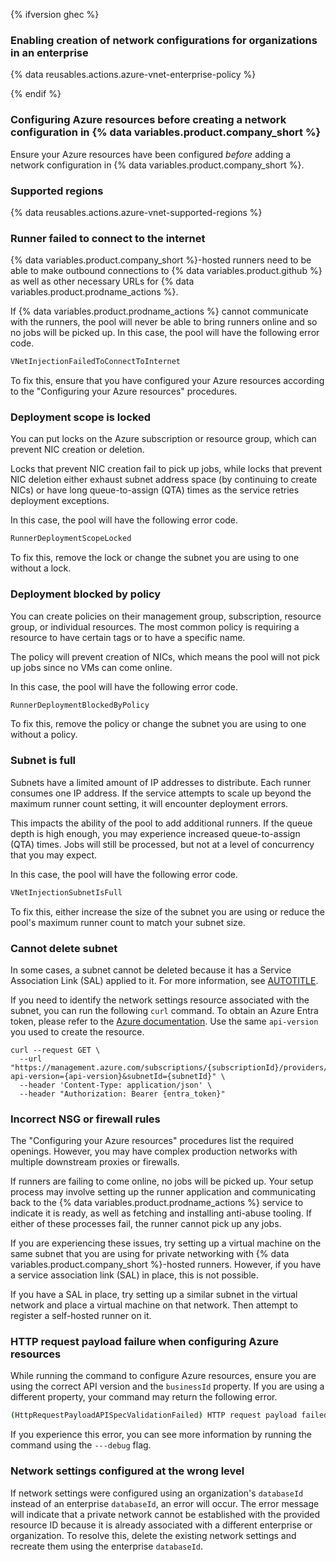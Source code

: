 {% ifversion ghec %}

### Enabling creation of network configurations for organizations in an enterprise

{% data reusables.actions.azure-vnet-enterprise-policy %}

{% endif %}

### Configuring Azure resources before creating a network configuration in {% data variables.product.company_short %}

Ensure your Azure resources have been configured _before_ adding a network configuration in {% data variables.product.company_short %}.

### Supported regions

{% data reusables.actions.azure-vnet-supported-regions %}

### Runner failed to connect to the internet

{% data variables.product.company_short %}-hosted runners need to be able to make outbound connections to {% data variables.product.github %} as well as other necessary URLs for {% data variables.product.prodname_actions %}.

If {% data variables.product.prodname_actions %} cannot communicate with the runners, the pool will never be able to bring runners online and so no jobs will be picked up. In this case, the pool will have the following error code.

```bash
VNetInjectionFailedToConnectToInternet
```

To fix this, ensure that you have configured your Azure resources according to the "Configuring your Azure resources" procedures.

### Deployment scope is locked

You can put locks on the Azure subscription or resource group, which can prevent NIC creation or deletion.

Locks that prevent NIC creation fail to pick up jobs, while locks that prevent NIC deletion either exhaust subnet address space (by continuing to create NICs) or have long queue-to-assign (QTA) times as the service retries deployment exceptions.

In this case, the pool will have the following error code.

```bash
RunnerDeploymentScopeLocked
```

To fix this, remove the lock or change the subnet you are using to one without a lock.

### Deployment blocked by policy

You can create policies on their management group, subscription, resource group, or individual resources. The most common policy is requiring a resource to have certain tags or to have a specific name.

The policy will prevent creation of NICs, which means the pool will not pick up jobs since no VMs can come online.

In this case, the pool will have the following error code.

```bash
RunnerDeploymentBlockedByPolicy
```

To fix this, remove the policy or change the subnet you are using to one without a policy.

### Subnet is full

Subnets have a limited amount of IP addresses to distribute. Each runner consumes one IP address. If the service attempts to scale up beyond the maximum runner count setting, it will encounter deployment errors.

This impacts the ability of the pool to add additional runners. If the queue depth is high enough, you may experience increased queue-to-assign (QTA) times. Jobs will still be processed, but not at a level of concurrency that you may expect.

In this case, the pool will have the following error code.

```bash
VNetInjectionSubnetIsFull
```

To fix this, either increase the size of the subnet you are using or reduce the pool's maximum runner count to match your subnet size.

### Cannot delete subnet

In some cases, a subnet cannot be deleted because it has a Service Association Link (SAL) applied to it. For more information, see [AUTOTITLE](/organizations/managing-organization-settings/configuring-private-networking-for-github-hosted-runners-in-your-organization#deleting-a-subnet).

If you need to identify the network settings resource associated with the subnet, you can run the following `curl` command.
To obtain an Azure Entra token, please refer to the [Azure documentation](https://learn.microsoft.com/en-us/cli/azure/authenticate-azure-cli). Use the same `api-version` you used to create the resource.

```shell
curl --request GET \
  --url "https://management.azure.com/subscriptions/{subscriptionId}/providers/GitHub.Network/NetworkSettings?api-version={api-version}&subnetId={subnetId}" \
  --header 'Content-Type: application/json' \
  --header "Authorization: Bearer {entra_token}"
```

### Incorrect NSG or firewall rules

The "Configuring your Azure resources" procedures list the required openings. However, you may have complex production networks with multiple downstream proxies or firewalls.

If runners are failing to come online, no jobs will be picked up. Your setup process may involve setting up the runner application and communicating back to the {% data variables.product.prodname_actions %} service to indicate it is ready, as well as fetching and installing anti-abuse tooling. If either of these processes fail, the runner cannot pick up any jobs.

If you are experiencing these issues, try setting up a virtual machine on the same subnet that you are using for private networking with {% data variables.product.company_short %}-hosted runners. However, if you have a service association link (SAL) in place, this is not possible.

If you have a SAL in place, try setting up a similar subnet in the virtual network and place a virtual machine on that network. Then attempt to register a self-hosted runner on it.

### HTTP request payload failure when configuring Azure resources

While running the command to configure Azure resources, ensure you are using the correct API version and the `businessId` property. If you are using a different property, your command may return the following error.

```bash
(HttpRequestPayloadAPISpecValidationFailed) HTTP request payload failed validation against API specification with one or more errors. Please see details for more information.
```

If you experience this error, you can see more information by running the command using the `---debug` flag.

### Network settings configured at the wrong level

If network settings were configured using an organization's `databaseId` instead of an enterprise `databaseId`, an error will occur. The error message will indicate that a private network cannot be established with the provided resource ID because it is already associated with a different enterprise or organization. To resolve this, delete the existing network settings and recreate them using the enterprise `databaseId`.
